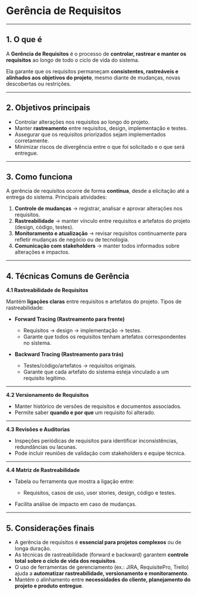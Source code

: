 # **Gerência de Requisitos**

---

## **1. O que é**

A **Gerência de Requisitos** é o processo de **controlar, rastrear e manter os requisitos** ao longo de todo o ciclo de vida do sistema.

Ela garante que os requisitos permaneçam **consistentes, rastreáveis e alinhados aos objetivos do projeto**, mesmo diante de mudanças, novas descobertas ou restrições.

---

## **2. Objetivos principais**

* Controlar alterações nos requisitos ao longo do projeto.
* Manter **rastreamento** entre requisitos, design, implementação e testes.
* Assegurar que os requisitos priorizados sejam implementados corretamente.
* Minimizar riscos de divergência entre o que foi solicitado e o que será entregue.

---

## **3. Como funciona**

A gerência de requisitos ocorre de forma **contínua**, desde a elicitação até a entrega do sistema.
Principais atividades:

1. **Controle de mudanças** → registrar, analisar e aprovar alterações nos requisitos.
2. **Rastreabilidade** → manter vínculo entre requisitos e artefatos do projeto (design, código, testes).
3. **Monitoramento e atualização** → revisar requisitos continuamente para refletir mudanças de negócio ou de tecnologia.
4. **Comunicação com stakeholders** → manter todos informados sobre alterações e impactos.

---

## **4. Técnicas Comuns de Gerência**

**4.1 Rastreabilidade de Requisitos**

Mantém **ligações claras** entre requisitos e artefatos do projeto.
Tipos de rastreabilidade:

- **Forward Tracing (Rastreamento para frente)**
    - Requisitos → design → implementação → testes.
    - Garante que todos os requisitos tenham artefatos correspondentes no sistema.

- **Backward Tracing (Rastreamento para trás)**
    - Testes/código/artefatos → requisitos originais.
    -  Garante que cada artefato do sistema esteja vinculado a um requisito legítimo.


---

**4.2 Versionamento de Requisitos**

* Manter histórico de versões de requisitos e documentos associados.
* Permite saber **quando e por que** um requisito foi alterado.

---

**4.3 Revisões e Auditorias**

* Inspeções periódicas de requisitos para identificar inconsistências, redundâncias ou lacunas.
* Pode incluir reuniões de validação com stakeholders e equipe técnica.

---

**4.4 Matriz de Rastreabilidade**

* Tabela ou ferramenta que mostra a ligação entre:

  * Requisitos, casos de uso, user stories, design, código e testes.
* Facilita análise de impacto em caso de mudanças.

---

## **5. Considerações finais**

* A gerência de requisitos é **essencial para projetos complexos** ou de longa duração.
* As técnicas de rastreabilidade (forward e backward) garantem **controle total sobre o ciclo de vida dos requisitos**.
* O uso de ferramentas de gerenciamento (ex.: JIRA, RequisitePro, Trello) ajuda a **automatizar rastreabilidade, versionamento e monitoramento**.
* Mantém o alinhamento entre **necessidades do cliente, planejamento do projeto e produto entregue**.

